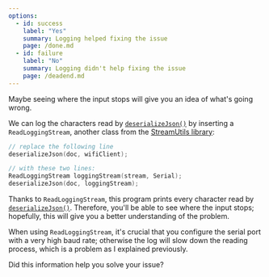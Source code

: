 ```yaml
---
options:
  - id: success
    label: "Yes"
    summary: Logging helped fixing the issue
    page: /done.md
  - id: failure
    label: "No"
    summary: Logging didn't help fixing the issue
    page: /deadend.md
---
```


Maybe seeing where the input stops will give you an idea of what's going wrong.

We can log the characters read by [`deserializeJson()`](/v6/api/json/deserializejson/) by inserting a `ReadLoggingStream`, another class from the [StreamUtils library](https://github.com/bblanchon/ArduinoStreamUtils):

```c++
// replace the following line
deserializeJson(doc, wifiClient);

// with these two lines:
ReadLoggingStream loggingStream(stream, Serial);
deserializeJson(doc, loggingStream);
```

Thanks to `ReadLoggingStream`, this program prints every character read by [`deserializeJson()`](/v6/api/json/deserializejson/). Therefore, you'll be able to see where the input stops; hopefully, this will give you a better understanding of the problem.

When using `ReadLoggingStream`, it's crucial that you configure the serial port with a very high baud rate; otherwise the log will slow down the reading process, which is a problem as I explained previously.

Did this information help you solve your issue?
